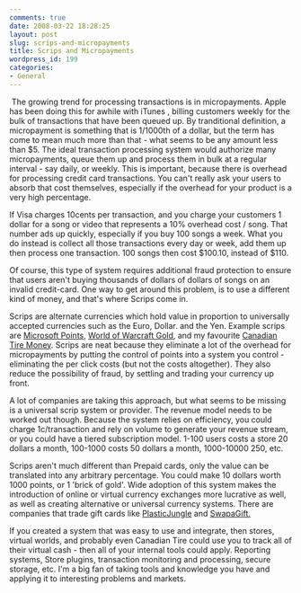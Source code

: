 ```yaml
---
comments: true
date: 2008-03-22 18:28:25
layout: post
slug: scrips-and-micropayments
title: Scrips and Micropayments
wordpress_id: 199
categories:
- General
---
```


 The growing trend for processing transactions is in micropayments. Apple has been doing this for awhile with iTunes , billing customers weekly for the bulk of transactions that have been queued up. By tranditional definition, a micropayment is something that is 1/1000th of a dollar, but the term has come to mean much more than that - what seems to be any amount less than $5. The ideal transaction processing system would authorize many micropayments, queue them up and process them in bulk at a regular interval - say daily, or weekly. This is important, because there is overhead for processing credit card transactions. You can't really ask your users to absorb that cost themselves, especially if the overhead for your product is a very high percentage.

If Visa charges 10cents per transaction, and you charge your customers 1 dollar for a song or video that represents a 10% overhead cost / song. That number ads up quickly, especially if you buy 100 songs a week. What you do instead is collect all those transactions every day or week, add them up then process one transaction. 100 songs then cost $100.10, instead of $110.

Of course, this type of system requires additional fraud protection to ensure that users aren't buying thousands of dollars of dollars of songs on an invalid credit-card. One way to get around this problem, is to use a different kind of money, and that's where Scrips come in.

Scrips are alternate currencies which hold value in proportion to universally accepted currencies such as the Euro, Dollar. and the Yen. Example scrips are [Microsoft Points](http://en.wikipedia.org/wiki/Microsoft_Points), [World of Warcraft Gold](http://en.wikipedia.org/wiki/Gold_farming#Gold_farming_in_World_of_Warcaft), and my favourite [Canadian Tire Money](http://en.wikipedia.org/wiki/Canadian_Tire_money). Scrips are neat because they eliminate a lot of the overhead for micropayments by putting the control of points into a system you control - eliminating the per click costs (but not the costs altogether). They also reduce the possibility of fraud, by settling and trading your currency up front.

A lot of companies are taking this approach, but what seems to be missing is a universal scrip system or provider. The revenue model needs to be worked out though. Because the system relies on efficiency, you could charge 1c/transaction and rely on volume to generate your revenue stream, or you could have a tiered subscription model. 1-100 users costs a store 20 dollars a month, 100-1000 costs 50 dollars a month, 1000-10000 250, etc.

Scrips aren't much different than Prepaid cards, only the value can be translated into any arbitrary percentage. You could make 10 dollars worth 1000 points, or 1 'brick of gold'. Wide adoption of this system makes the introduction of online or virtual currency exchanges more lucrative as well, as well as creating alternative or universal currency systems. There are companies that trade gift cards like [PlasticJungle](http://www.plasticjungle.com/) and [SwapaGift.](http://www.swapagift.com/index.aspx)

If you created a system that was easy to use and integrate, then stores, virtual worlds, and probably even Canadian Tire could use you to track all of their virtual cash - then all of your internal tools could apply. Reporting systems, Store plugins, transaction monitoring and processing, secure storage, etc. I'm a big fan of taking tools and knowledge you have and applying it to interesting problems and markets.
